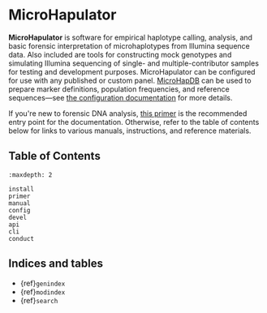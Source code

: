 # MicroHapulator

**MicroHapulator** is software for empirical haplotype calling, analysis, and basic forensic interpretation of microhaplotypes from Illumina sequence data.
Also included are tools for constructing mock genotypes and simulating Illumina sequencing of single- and multiple-contributor samples for testing and development purposes.
MicroHapulator can be configured for use with any published or custom panel.
[MicroHapDB](https://github.com/bioforensics/microhapdb) can be used to prepare marker definitions, population frequencies, and reference sequences—see [the configuration documentation](config.md) for more details.

If you're new to forensic DNA analysis, [this primer](primer.md) is the recommended entry point for the documentation.
Otherwise, refer to the table of contents below for links to various manuals, instructions, and reference materials.


## Table of Contents

```{toctree}
:maxdepth: 2

install
primer
manual
config
devel
api
cli
conduct
```


## Indices and tables

- {ref}`genindex`
- {ref}`modindex`
- {ref}`search`
